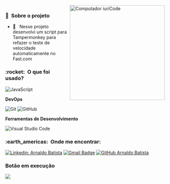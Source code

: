<img src="https://github.com/arnaldocarpi/Infinite-Play-Fast.com/blob/main/imagens/fast-logo-CFAF56C98B-seeklogo.com.png" min-width="400px" max-width="400px" width="300px" align="right" alt="Computador iuriCode">

<h3> 🚧 &nbsp;Sobre o projeto </h3>

- 🤔 &nbsp; Nesse projeto desenvolvi um script para Tampermonkey para refazer o teste de velocidade automaticamente no Fast.com

<h3> :rocket: &nbsp;O que foi usado? </h3>

  ![JavaScript](https://img.shields.io/badge/-JavaScript-333333?style=flat&logo=javascript)

**DevOps**

  ![Git](https://img.shields.io/badge/-Git-333333?style=flat&logo=git)
  ![GitHub](https://img.shields.io/badge/-GitHub-333333?style=flat&logo=github)

**Ferramentas de Desenvolvimento**

  ![Visual Studio Code](https://img.shields.io/badge/-Visual%20Studio%20Code-333333?style=flat&logo=visual-studio-code&logoColor=007ACC)

<h3> :earth_americas: &nbsp;Onde me encontrar: </h3> 

[![Linkedin: Arnaldo Batista](https://img.shields.io/badge/-arnaldbatista-blue?style=flat-square&logo=Linkedin&logoColor=white&link=https://www.linkedin.com/in/arnaldbatista)](https://www.linkedin.com/in/arnaldbatista)
[![Gmail Badge](https://img.shields.io/badge/-arnaldo.carpi@icloud.com-006bed?style=flat-square&logo=apple&logoColor=white&link=mailto:arnaldo.carpi@icloud.com)](mailto:arnaldo.carpi@icloud.com)
[![GitHub Arnaldo Batista]( https://img.shields.io/github/followers/VanessaSwerts?label=follow&style=social)](https://github.com/arnaldbatista)

<h3>Botão em execução</h3>
<img src="https://github.com/arnaldocarpi/Infinite-Play-Fast.com/blob/main/imagens/Gravac%CC%A7a%CC%83o-de-Tela-2022-09-06-a%CC%80s-12.30.20.gif">
